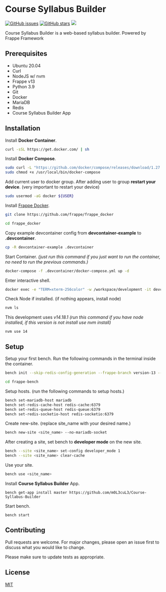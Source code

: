 # Course Syllabus Builder

[![GitHub issues](https://img.shields.io/github/issues/m0L3cuL3/Course-Syllabus-Builder?style=plastic)](https://github.com/m0L3cuL3/Course-Syllabus-Builder/issues)
[![GitHub stars](https://img.shields.io/github/stars/m0L3cuL3/Course-Syllabus-Builder?style=plastic)](https://github.com/m0L3cuL3/Course-Syllabus-Builder/stargazers)
![](https://img.shields.io/badge/version-0.0.1-yellow?style=plastic)

Course Syllabus Builder is a web-based syllabus builder. Powered by Frappe Framework

## Prerequisites
- Ubuntu 20.04
- Curl
- NodeJS w/ nvm
- Frappe v13
- Python 3.9
- Git
- Docker
- MariaDB
- Redis
- Course Syllabus Builder App

## Installation

Install **Docker Container**.

```bash
curl -sSL https://get.docker.com/ | sh
```
Install **Docker Compose**.

```bash
sudo curl -L "https://github.com/docker/compose/releases/download/1.27.4/docker-compose-$(uname -s)-$(uname -m)" -o /usr/local/bin/docker-compose
sudo chmod +x /usr/local/bin/docker-compose
```

Add current user to docker group. After adding user to group **restart your device**. (very important to restart your device)
```bash
sudo usermod -aG docker ${USER}
```

Install [Frappe Docker](https://github.com/frappe/frappe_docker).

```bash
git clone https://github.com/frappe/frappe_docker

cd frappe_docker
```

Copy example devcontainer config from **devcontainer-example** to **.devcontainer**.

```bash
cp -R devcontainer-example .devcontainer
```

Start Container. *(just run this command if you just want to run the container, no need to run the previous commands.)*

```bash
docker-compose -f .devcontainer/docker-compose.yml up -d
```

Enter interactive shell.
```bash
docker exec -e "TERM=xterm-256color" -w /workspace/development -it devcontainer_frappe_1 bash
```

Check Node if installed. (if nothing appears, install node)
```bash
nvm ls
```

This development uses *v14.18.1 (run this command if you have node installed, if this version is not install use nvm install)*
```
nvm use 14
```

## Setup
Setup your first bench. Run the following commands in the terminal inside the container. 
```bash
bench init --skip-redis-config-generation --frappe-branch version-13 --python python3.9 frappe-bench

cd frappe-bench
```

Setup hosts. (run the following commands to setup hosts.)
```bash
bench set-mariadb-host mariadb  
bench set-redis-cache-host redis-cache:6379
bench set-redis-queue-host redis-queue:6379
bench set-redis-socketio-host redis-socketio:6379
```

Create new-site. (replace site_name with your desired name.)
```bash
bench new-site <site_name> --no-mariadb-socket
```

After creating a site, set bench to **developer mode** on the new site.
```bash
bench --site <site_name> set-config developer_mode 1
bench --site <site_name> clear-cache
```

Use your site.
```bash
bench use <site_name>
```

Install **Course Syllabus Builder** App.
```
bench get-app install master https://github.com/m0L3cuL3/Course-Syllabus-Builder
```

Start bench.
```
bench start
```


## Contributing
Pull requests are welcome. For major changes, please open an issue first to discuss what you would like to change.

Please make sure to update tests as appropriate.

## License
[MIT](https://choosealicense.com/licenses/mit/)
